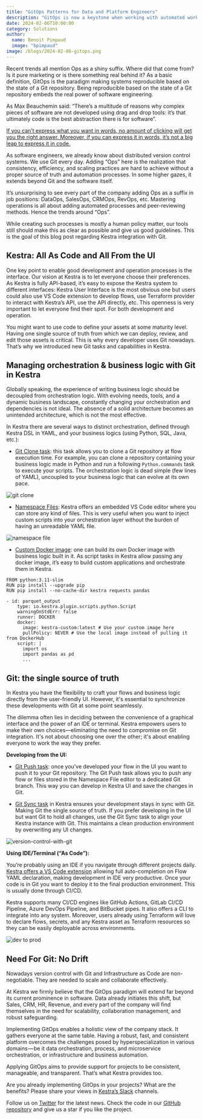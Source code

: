 ```yaml
---
title: "GitOps Patterns for Data and Platform Engineers"
description: "GitOps is now a keystone when working with automated workflows"
date: 2024-02-06T10:00:00
category: Solutions
author:
  name: Benoit Pimpaud
  image: "bpimpaud"
image: /blogs/2024-02-06-gitops.png
---
```


Recent trends all mention Ops as a shiny suffix. Where did that come from? Is it pure marketing or is there something real behind it?
As a basic definition, GitOps is the paradigm making systems reproducible based on the state of a Git repository.
Being reproducible based on the state of a Git repository embeds the real power of software engineering.

As Max Beauchemin said: “There’s a multitude of reasons why complex pieces of software are not developed using drag and drop tools: it’s that ultimately code is the best abstraction there is for software”.

[If you can’t express what you want in words, no amount of clicking will get you the right answer. Moreover, if you can express it in words, it’s not a big leap to express it in code.](https://twitter.com/jsylvest/status/1703207785335288086)

As software engineers, we already know about distributed version control systems. We use Git every day.
Adding “Ops” here is the realization that consistency, efficiency, and scaling practices are hard to achieve without a proper source of truth and automation processes. In some higher gazes, it extends beyond Git and the software itself.

It’s unsurprising to see every part of the company adding Ops as a suffix in job positions: DataOps, SalesOps, CRMOps, RevOps, etc. Mastering operations is all about adding automated processes and peer-reviewing methods. Hence the trends around “Ops”.

While creating such processes is mostly a human policy matter, our tools still should make this as clear as possible and give us good guidelines.
This is the goal of this blog post regarding Kestra integration with Git.


## Kestra: All As Code and All From the UI

One key point to enable good development and operation processes is the interface. Our vision at Kestra is to let everyone choose their preferences. As Kestra is fully API-based, it’s easy to expose the Kestra system to different interfaces: Kestra User Interface is the most obvious one but users could also use VS Code extension to develop flows, use Terraform provider to interact with Kestra’s API, use the API directly, etc.
This openness is very important to let everyone find their spot. For both development and operation.

You might want to use code to define your assets at some maturity level. Having one single source of truth from which we can deploy, review, and edit those assets is critical.
This is why every developer uses Git nowadays.
That’s why we introduced new Git tasks and capabilities in Kestra.


## Managing orchestration & business logic with Git in Kestra

Globally speaking, the experience of writing business logic should be decoupled from orchestration logic. With evolving needs, tools, and a dynamic business landscape, constantly changing your orchestration and dependencies is not ideal. The absence of a solid architecture becomes an unintended architecture, which is not the most effective.

In Kestra there are several ways to distinct orchestration, defined through Kestra DSL in YAML, and your business logics (using Python, SQL, Java, etc.):


- [Git Clone task](https://kestra.io/plugins/plugin-git/tasks/io.kestra.plugin.git.clone): this task allows you to clone a Git repository at flow execution time. For example, you can clone a repository containing your business logic made in Python and run a following `Python.commands` task to execute your scripts. The orchestration logic is dead simple (few lines of YAML), uncoupled to your business logic that can evolve at its own pace.

![git clone](/blogs/2024-02-06-gitops/git-clone.png)


- [Namespace Files](https://kestra.io/docs/developer-guide/namespace-files): Kestra offers an embedded VS Code editor where you can store any kind of files. This is very useful when you want to inject custom scripts into your orchestration layer without the burden of having an unreadable YAML file.

![namespace file](/blogs/2024-02-06-gitops/namespace-file.png)


- [Custom Docker image](https://kestra.io/docs/developer-guide/scripts/custom-docker-image): one can build its own Docker image with business logic built in it. As script tasks in Kestra allow passing any docker image, it’s easy to build custom applications and orchestrate them in Kestra.

```
FROM python:3.11-slim
RUN pip install --upgrade pip
RUN pip install --no-cache-dir kestra requests pandas
```

```
- id: parquet_output
    type: io.kestra.plugin.scripts.python.Script
    warningOnStdErr: false
    runner: DOCKER
    docker:
      image: kestra-custom:latest # Use your custom image here
      pullPolicy: NEVER # Use the local image instead of pulling it from DockerHub
    script: |
      import os
      import pandas as pd
      ...
```

## Git: the single source of truth

In Kestra you have the flexibility to craft your flows and business logic directly from the user-friendly UI. However, it's essential to synchronize these developments with Git at some point seamlessly. 

The dilemma often lies in deciding between the convenience of a graphical interface and the power of an IDE or terminal. Kestra empowers users to make their own choices—eliminating the need to compromise on Git integration. It's not about choosing one over the other; it's about enabling everyone to work the way they prefer.

**Developing from the UI:**

- [Git Push task](https://kestra.io/plugins/plugin-git/tasks/io.kestra.plugin.git.push): once you’ve developed your flow in the UI you want to push it to your Git repository. The Git Push task allows you to push any flow or files stored in the Namespace File editor to a dedicated Git branch. This way you can develop in Kestra UI and save the changes in Git.

- [Git Sync task](https://kestra.io/plugins/plugin-git/tasks/io.kestra.plugin.git.sync) in Kestra ensures your development stays in sync with Git. Making Git the single source of truth. If you prefer developing in the UI but want Git to hold all changes, use the Git Sync task to align your Kestra instance with Git. This maintains a clean production environment by overwriting any UI changes.

![version-control-with-git](/blogs/2024-02-06-gitops/version-control-with-git.png)

**Using IDE/Terminal (“As Code”):**

You’re probably using an IDE if you navigate through different projects daily. [Kestra offers a VS Code extension](https://marketplace.visualstudio.com/items?itemName=kestra-io.kestra) allowing full auto-completion on Flow YAML declaration, making development in IDE very productive.
Once your code is in Git you want to deploy it to the final production environment. This is usually done through CI/CD.

Kestra supports many CI/CD engines like GitHub Actions, GitLab CI/CD Pipeline, Azure DevOps Pipeline, and BitBucket pipes. It also offers a CLI to integrate into any system.
Moreover, users already using Terraform will love to declare flows, secrets, and any Kestra asset as Terraform resources so they can be easily deployable across environments.

![dev to prod](/blogs/2024-02-06-gitops/dev-to-prod.png)

## Need For Git: No Drift

Nowadays version control with Git and Infrastructure as Code are non-negotiable. They are needed to scale and collaborate effectively.

At Kestra we firmly believe that the GitOps paradigm will extend far beyond its current prominence in software. Data already initiates this shift, but Sales, CRM, HR, Revenue, and every part of the company will find themselves in the need for scalability, collaboration management, and robust safeguarding.

Implementing GitOps enables a holistic view of the company stack. It gathers everyone at the same table.
Having a robust, fast, and consistent platform overcomes the challenges posed by hyperspecialization in various domains — be it data orchestration, process, and microservice orchestration, or infrastructure and business automation.

Applying GitOps aims to provide support for projects to be consistent, manageable, and transparent. That’s what Kestra provides too.

Are you already implementing GitOps in your projects? What are the benefits?
Please share your views in [Kestra’s Slack](https://kestra.io/slack) channels.

Follow us on [Twitter](https://twitter.com/kestra_io) for the latest news. Check the code in our [GitHub repository](https://github.com/kestra-io/kestra) and give us a star if you like the project.
